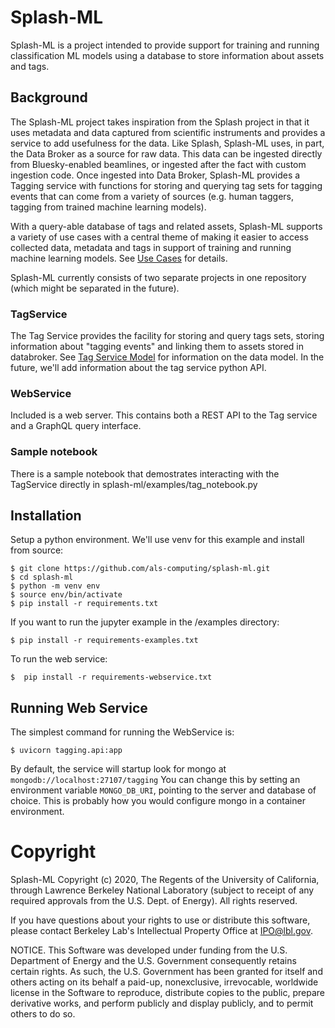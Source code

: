 
# Splash-ML
Splash-ML is a project intended to provide support for training and running classification ML models using a database to store information about assets and tags.

## Background
The Splash-ML project takes inspiration from the Splash project in that it uses metadata and data captured from scientific instruments and provides a service to add usefulness for the data. Like Splash, Splash-ML uses, in part, the Data Broker as a source for raw data. This data can be ingested directly from Bluesky-enabled beamlines, or ingested after the fact with custom ingestion code. Once ingested into Data Broker, Splash-ML provides a Tagging service with functions for storing and querying tag sets for tagging events that can come from a variety of sources (e.g. human taggers, tagging from trained machine learning models). 

With a query-able database of tags and related assets, Splash-ML supports a variety of use cases with a central theme of making it easier to access collected data, metadata and tags in support of training and running machine learning models. See [Use Cases](docs/use_cases.md) for details.

Splash-ML currently consists of two separate projects in one repository (which might be separated in the future). 

### TagService
The Tag Service provides the facility for storing and query tags sets, storing information about "tagging events" and linking them to assets stored in databroker. See [Tag Service Model](docs/tag_svc_model.md) for information on the data model. In the future, we'll add information about the tag service python API.

### WebService
Included is a web server. This contains both a REST API to the Tag service and a GraphQL query interface. 


### Sample notebook
There is a sample notebook that demostrates interacting with the TagService directly in splash-ml/examples/tag_notebook.py
## Installation

Setup a python environment. We'll use venv for this example and install from source:

    $ git clone https://github.com/als-computing/splash-ml.git
    $ cd splash-ml
    $ python -m venv env
    $ source env/bin/activate
    $ pip install -r requirements.txt

If you want to run the jupyter example in the /examples directory:
  
    $ pip install -r requirements-examples.txt

To run the web service:
  
    $  pip install -r requirements-webservice.txt


## Running Web Service
The simplest command for running the WebService is:

    $ uvicorn tagging.api:app 

By default, the service will startup look for mongo at `mongodb://localhost:27107/tagging`
You can change this by setting an environment variable `MONGO_DB_URI`, pointing to the 
server and database of choice. This is probably how you would configure mongo in a container
environment.


### 
# Copyright
Splash-ML Copyright (c) 2020, The Regents of the University of California, 
through Lawrence Berkeley National Laboratory (subject to receipt of 
any required approvals from the U.S. Dept. of Energy).  All rights reserved.

If you have questions about your rights to use or distribute this software,
please contact Berkeley Lab's Intellectual Property Office at
IPO@lbl.gov.

NOTICE.  This Software was developed under funding from the U.S. Department
of Energy and the U.S. Government consequently retains certain rights.  As
such, the U.S. Government has been granted for itself and others acting on
its behalf a paid-up, nonexclusive, irrevocable, worldwide license in the
Software to reproduce, distribute copies to the public, prepare derivative 
works, and perform publicly and display publicly, and to permit others to do so.

